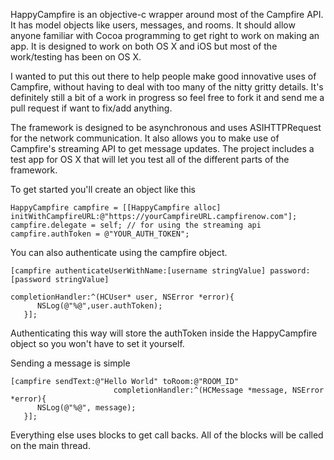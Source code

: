 HappyCampfire is an objective-c wrapper around most of the Campfire API. It has model objects like users, messages, and rooms. It should allow anyone familiar with Cocoa programming to get right to work on making an app. It is designed to work on both OS X and iOS but most of the work/testing has been on OS X.

I wanted to put this out there to help people make good innovative uses of Campfire, without having to deal with too many of the nitty gritty details. It's definitely still a bit of a work in progress so feel free to fork it and send me a pull request if want to fix/add anything.

The framework is designed to be asynchronous and uses ASIHTTPRequest for the network communication. It also allows you to make use of Campfire's streaming API to get message updates. The project includes a test app for OS X that will let you test all of the different parts of the framework.

To get started you'll create an object like this

```objc
HappyCampfire campfire = [[HappyCampfire alloc] initWithCampfireURL:@"https://yourCampfireURL.campfirenow.com"];
campfire.delegate = self; // for using the streaming api
campfire.authToken = @"YOUR_AUTH_TOKEN";
```
You can also authenticate using the campfire object.

```objc
[campfire authenticateUserWithName:[username stringValue] password:[password stringValue] 
                                                 completionHandler:^(HCUser* user, NSError *error){
      NSLog(@"%@",user.authToken);
   }];
```
Authenticating this way will store the authToken inside the HappyCampfire object so you won't have to set it yourself.

Sending a message is simple

```objc
[campfire sendText:@"Hello World" toRoom:@"ROOM_ID" 
                       completionHandler:^(HCMessage *message, NSError *error){
      NSLog(@"%@", message);
   }];
```

Everything else uses blocks to get call backs. All of the blocks will be called on the main thread.